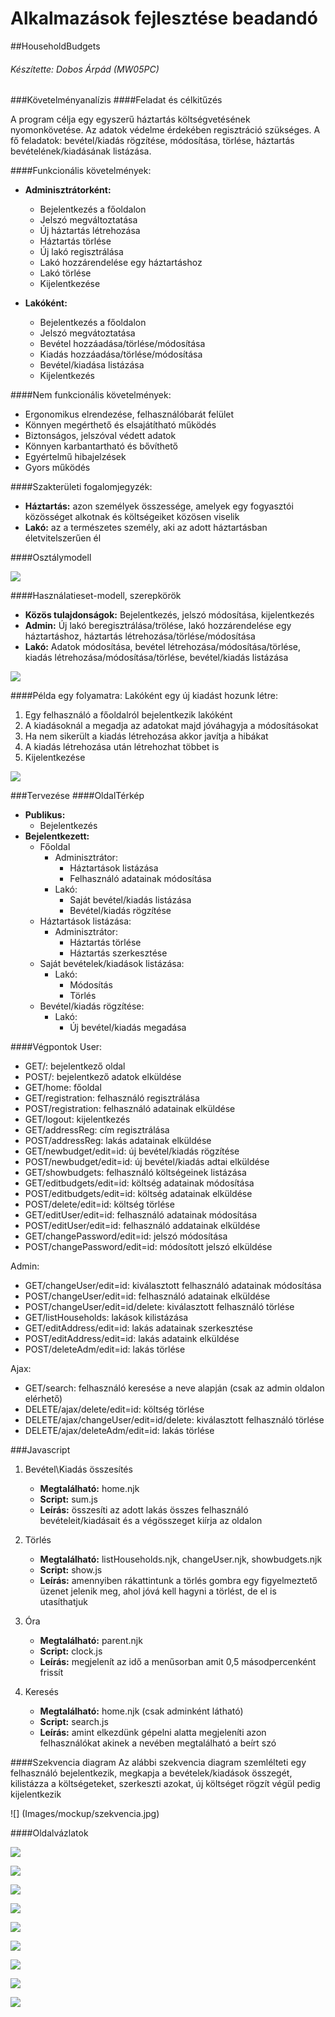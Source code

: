 # Alkalmazások fejlesztése beadandó
##HouseholdBudgets
###### Készítette: Dobos Árpád (MW05PC)
###Követelményanalízis
####Feladat és célkitűzés

A program célja egy egyszerű háztartás költségvetésének nyomonkövetése. Az adatok védelme érdekében regisztráció szükséges.
A fő feladatok: bevétel/kiadás rögzítése, módosítása, törlése, háztartás bevételének/kiadásának listázása.

####Funkcionális követelmények:
- **Adminisztrátorként:**
	* Bejelentkezés a főoldalon
	* Jelszó megváltoztatása
	* Új háztartás létrehozása
	* Háztartás törlése
	* Új lakó regisztrálása
	* Lakó hozzárendelése egy háztartáshoz
	* Lakó törlése
	* Kijelentkezése
  
- **Lakóként:**
  * Bejelentkezés a főoldalon
  * Jelszó megvátoztatása
  * Bevétel hozzáadása/törlése/módosítása
  * Kiadás hozzáadása/törlése/módosítása
  * Bevétel/kiadása listázása
  * Kijelentkezés
  
####Nem funkcionális követelmények:
- Ergonomikus elrendezése, felhasználóbarát felület
- Könnyen megérthető és elsajátítható működés
- Biztonságos, jelszóval védett adatok
- Könnyen karbantartható és bővíthető
- Egyértelmű hibajelzések
- Gyors működés

####Szakterületi fogalomjegyzék:
- **Háztartás:** azon személyek összessége, amelyek egy fogyasztói közösséget alkotnak és költségeiket közösen viselik
- **Lakó:** az a természetes személy, aki az adott háztartásban életvitelszerűen él

####Osztálymodell

![](Images/nomnoml/osztalymodell.png)

####Használatieset-modell, szerepkörök
- **Közös tulajdonságok:** Bejelentkezés, jelszó módosítása, kijelentkezés
- **Admin:** Új lakó beregisztrálása/trölése, lakó hozzárendelése egy háztartáshoz, háztartás létrehozása/törlése/módosítása
- **Lakó:** Adatok módosítása, bevétel létrehozása/módosítása/törlése, kiadás létrehozása/módosítása/törlése, bevétel/kiadás listázása

![](Images/nomnoml/hasznalatiesetmodell.png)

####Példa egy folyamatra:
Lakóként egy új kiadást hozunk létre:

1. Egy felhasználó a főoldalról bejelentkezik lakóként
2. A kiadásoknál a megadja az adatokat majd jóváhagyja a módosításokat
3. Ha nem sikerült a kiadás létrehozása akkor javítja a hibákat
4. A kiadás létrehozása után létrehozhat többet is
5. Kijelentkezése

![](Images/nomnoml/folyamtabra.png)

###Tervezése
####OldalTérkép
- **Publikus:**
	* Bejelentkezés
- **Bejelentkezett:**
	* Főoldal
		* Adminisztrátor:
			* Háztartások listázása
			* Felhasználó adatainak módosítása
		* Lakó:
			* Saját bevétel/kiadás listázása
			* Bevétel/kiadás rögzítése 
	* Háztartások listázása:
		* Adminisztrátor:
			* Háztartás törlése
			* Háztartás szerkesztése
	* Saját bevételek/kiadások listázása:
		* Lakó:
			* Módosítás
			* Törlés
	* Bevétel/kiadás rögzítése:
		* Lakó:
			* Új bevétel/kiadás megadása
			
####Végpontok
User:
- GET/: bejelentkező oldal
- POST/: bejelentkező adatok elküldése
- GET/home: főoldal
- GET/registration: felhasználó regisztrálása
- POST/registration: felhasználó adatainak elküldése
- GET/logout: kijelentkezés
- GET/addressReg: cím regisztrálása
- POST/addressReg: lakás adatainak elküldése
- GET/newbudget/edit=id: új bevétel/kiadás rögzítése
- POST/newbudget/edit=id: új bevétel/kiadás adtai elküldése
- GET/showbudgets: felhasználó költségeinek listázása
- GET/editbudgets/edit=id: költség adatainak módosítása
- POST/editbudgets/edit=id: költség adatainak elküldése
- POST/delete/edit=id: költség törlése
- GET/editUser/edit=id: felhasználó adatainak módosítása
- POST/editUser/edit=id: felhasználó addatainak elküldése
- GET/changePassword/edit=id: jelszó módosítása
- POST/changePassword/edit=id: módosított jelszó elküldése

Admin:
- GET/changeUser/edit=id: kiválasztott felhasználó adatainak módosítása
- POST/changeUser/edit=id: felhasználó adatainak elküldése
- POST/changeUser/edit=id/delete: kiválasztott felhasználó törlése
- GET/listHouseholds: lakások kilistázása
- GET/editAddress/edit=id: lakás adatainak szerkesztése
- POST/editAddress/edit=id: lakás adataink elküldése
- POST/deleteAdm/edit=id: lakás törlése

Ajax:
- GET/search: felhasználó keresése a neve alapján (csak az admin oldalon elérhető)
- DELETE/ajax/delete/edit=id: költség törlése
- DELETE/ajax/changeUser/edit=id/delete: kiválasztott felhasználó törlése
- DELETE/ajax/deleteAdm/edit=id: lakás törlése

###Javascript

1. Bevétel\Kiadás összesítés
	* **Megtalálható:** home.njk
	* **Script:** sum.js
	* **Leírás:** összesíti az adott lakás összes felhasználó bevételeit/kiadásait és a végösszeget kiírja az oldalon

2. Törlés
	* **Megtalálható:** listHouseholds.njk, changeUser.njk, showbudgets.njk
	* **Script:** show.js
	* **Leírás:** amennyiben rákattintunk a törlés gombra egy figyelmeztető üzenet jelenik meg, ahol jóvá kell hagyni a törlést, de el is utasíthatjuk

3. Óra
	* **Megtalálható:** parent.njk
	* **Script:** clock.js
	* **Leírás:** megjelenít az idő a menűsorban amit 0,5 másodpercenként frissít

4. Keresés
	* **Megtalálható:** home.njk (csak adminként látható)
	* **Script:** search.js
	* **Leírás:** amint elkezdünk gépelni alatta megjeleníti azon felhasználókat akinek a nevében megtalálható a beírt szó

####Szekvencia diagram
Az alábbi szekvencia diagram szemlélteti egy felhasználó bejelentkezik, megkapja a bevételek/kiadások összegét,
kilistázza a költségeteket, szerkeszti azokat, új költséget rögzít végül pedig kijelentkezik

![] (Images/mockup/szekvencia.jpg)

####Oldalvázlatok

![](Images/mockup/Bejelentkezes.jpg)

![](Images/mockup/Fooldal_Admin.jpg)

![](Images/mockup/Fooldal_Lako.jpg)

![](Images/mockup/Haztartasok.jpg)

![](Images/mockup/Uj_Haztartas.jpg)

![](Images/mockup/Uj_Lako.jpg)

![](Images/mockup/Bevetelek_Kiadasok.jpg)

![](Images/mockup/Uj_Bevetel_Kiadas.jpg)

![](Images/mockup/Profil.jpg)
